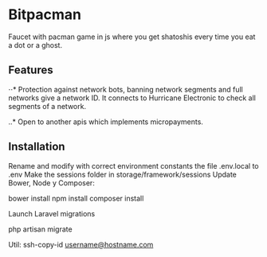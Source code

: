# Bitpacman

Faucet with pacman game in js where you get shatoshis every time you eat a dot or a ghost.

## Features

⋅⋅* Protection against network bots, banning network segments and full networks give a network ID. It connects to Hurricane Electronic to check all segments of a network.

..* Open to another apis which implements micropayments.

## Installation

Rename and modify with correct environment constants the file .env.local to .env
Make the sessions folder in storage/framework/sessions
Update Bower, Node y Composer:

bower install
npm install
composer install

Launch Laravel migrations

php artisan migrate

Util:
ssh-copy-id username@hostname.com
